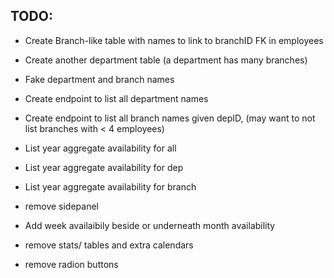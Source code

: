 ## TODO:
+ Create Branch-like table with names to link to branchID FK in employees
+ Create another department table (a department has many branches)
+ Fake department and branch names
+ Create endpoint to list all department names
+ Create endpoint to list all branch names given depID, (may want to not list branches with < 4 employees)

+ List year aggregate availability for all
+ List year aggregate availability for dep
+ List year aggregate availability for branch

+ remove sidepanel 
+ Add week availaibily beside or underneath month availability
+ remove stats/ tables and extra calendars
+ remove radion buttons




